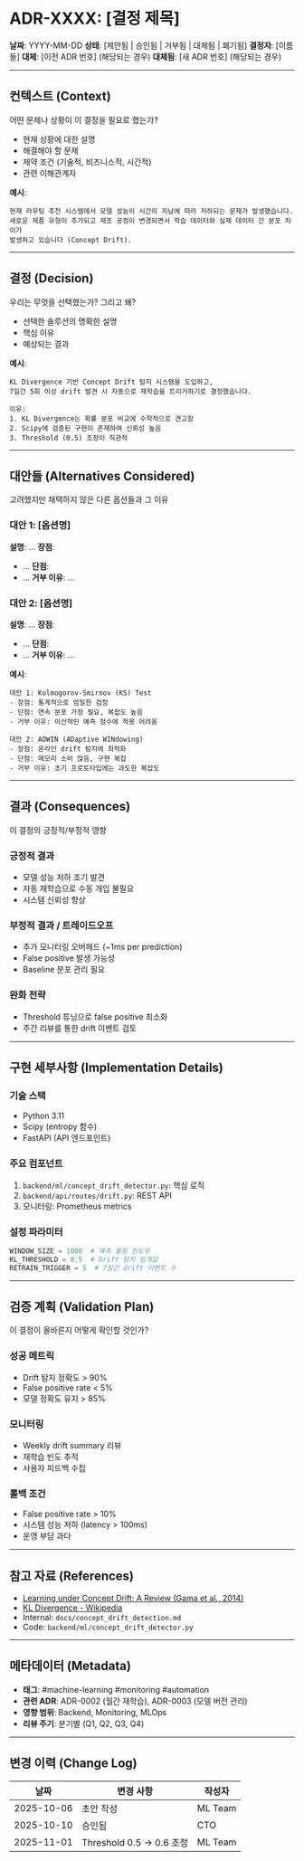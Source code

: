 # ADR-XXXX: [결정 제목]

**날짜**: YYYY-MM-DD
**상태**: [제안됨 | 승인됨 | 거부됨 | 대체됨 | 폐기됨]
**결정자**: [이름들]
**대체**: [이전 ADR 번호] (해당되는 경우)
**대체됨**: [새 ADR 번호] (해당되는 경우)

---

## 컨텍스트 (Context)

어떤 문제나 상황이 이 결정을 필요로 했는가?

- 현재 상황에 대한 설명
- 해결해야 할 문제
- 제약 조건 (기술적, 비즈니스적, 시간적)
- 관련 이해관계자

**예시**:
```
현재 라우팅 추천 시스템에서 모델 성능이 시간이 지남에 따라 저하되는 문제가 발생했습니다.
새로운 제품 유형이 추가되고 제조 공정이 변경되면서 학습 데이터와 실제 데이터 간 분포 차이가
발생하고 있습니다 (Concept Drift).
```

---

## 결정 (Decision)

우리는 무엇을 선택했는가? 그리고 왜?

- 선택한 솔루션의 명확한 설명
- 핵심 이유
- 예상되는 결과

**예시**:
```
KL Divergence 기반 Concept Drift 탐지 시스템을 도입하고,
7일간 5회 이상 drift 발견 시 자동으로 재학습을 트리거하기로 결정했습니다.

이유:
1. KL Divergence는 확률 분포 비교에 수학적으로 견고함
2. Scipy에 검증된 구현이 존재하여 신뢰성 높음
3. Threshold (0.5) 조정이 직관적
```

---

## 대안들 (Alternatives Considered)

고려했지만 채택하지 않은 다른 옵션들과 그 이유

### 대안 1: [옵션명]
**설명**: ...
**장점**:
- ...
**단점**:
- ...
**거부 이유**: ...

### 대안 2: [옵션명]
**설명**: ...
**장점**:
- ...
**단점**:
- ...
**거부 이유**: ...

**예시**:
```
대안 1: Kolmogorov-Smirnov (KS) Test
- 장점: 통계적으로 엄밀한 검정
- 단점: 연속 분포 가정 필요, 복잡도 높음
- 거부 이유: 이산적인 예측 점수에 적용 어려움

대안 2: ADWIN (ADaptive WINdowing)
- 장점: 온라인 drift 탐지에 최적화
- 단점: 메모리 소비 많음, 구현 복잡
- 거부 이유: 초기 프로토타입에는 과도한 복잡도
```

---

## 결과 (Consequences)

이 결정의 긍정적/부정적 영향

### 긍정적 결과
- 모델 성능 저하 조기 발견
- 자동 재학습으로 수동 개입 불필요
- 시스템 신뢰성 향상

### 부정적 결과 / 트레이드오프
- 추가 모니터링 오버헤드 (~1ms per prediction)
- False positive 발생 가능성
- Baseline 분포 관리 필요

### 완화 전략
- Threshold 튜닝으로 false positive 최소화
- 주간 리뷰를 통한 drift 이벤트 검토

---

## 구현 세부사항 (Implementation Details)

### 기술 스택
- Python 3.11
- Scipy (entropy 함수)
- FastAPI (API 엔드포인트)

### 주요 컴포넌트
1. `backend/ml/concept_drift_detector.py`: 핵심 로직
2. `backend/api/routes/drift.py`: REST API
3. 모니터링: Prometheus metrics

### 설정 파라미터
```python
WINDOW_SIZE = 1000  # 예측 롤링 윈도우
KL_THRESHOLD = 0.5  # Drift 탐지 임계값
RETRAIN_TRIGGER = 5  # 7일간 drift 이벤트 수
```

---

## 검증 계획 (Validation Plan)

이 결정이 올바른지 어떻게 확인할 것인가?

### 성공 메트릭
- Drift 탐지 정확도 > 90%
- False positive rate < 5%
- 모델 정확도 유지 > 85%

### 모니터링
- Weekly drift summary 리뷰
- 재학습 빈도 추적
- 사용자 피드백 수집

### 롤백 조건
- False positive rate > 10%
- 시스템 성능 저하 (latency > 100ms)
- 운영 부담 과다

---

## 참고 자료 (References)

- [Learning under Concept Drift: A Review (Gama et al., 2014)](https://example.com)
- [KL Divergence - Wikipedia](https://en.wikipedia.org/wiki/Kullback%E2%80%93Leibler_divergence)
- Internal: `docs/concept_drift_detection.md`
- Code: `backend/ml/concept_drift_detector.py`

---

## 메타데이터 (Metadata)

- **태그**: #machine-learning #monitoring #automation
- **관련 ADR**: ADR-0002 (월간 재학습), ADR-0003 (모델 버전 관리)
- **영향 범위**: Backend, Monitoring, MLOps
- **리뷰 주기**: 분기별 (Q1, Q2, Q3, Q4)

---

## 변경 이력 (Change Log)

| 날짜 | 변경 사항 | 작성자 |
|------|-----------|--------|
| 2025-10-06 | 초안 작성 | ML Team |
| 2025-10-10 | 승인됨 | CTO |
| 2025-11-01 | Threshold 0.5 → 0.6 조정 | ML Team |
